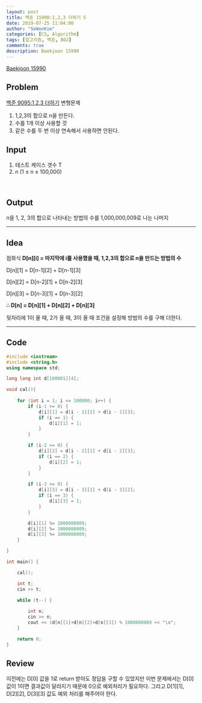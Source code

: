 ```yaml
---
layout: post
title: 백준 15990:1,2,3 더하기 5
date: 2019-07-25 11:04:00
author: "SeWonKim"
categories: [CS, Algorithm]
tags: [알고리즘, 백준, BOJ]
comments: true
description: Baekjoon 15990
---
```


[Baekjoon 15990](https://www.acmicpc.net/problem/15990)



## Problem

[백준 9095:1,2,3 더하기](https://siromom.github.io/algorithm/2019/07/23/Q9095.html) 변형문제



1. 1,2,3의 합으로 n을 만든다.
2. 수를 1개 이상 사용할 것
3. 같은 수를 두 번 이상 연속해서 사용하면 안된다.



## Input

1. 테스트 케이스 갯수 T
2. n (1 ≤ n ≤ 100,000)

​    

## Output
n을 1, 2, 3의 합으로 나타내는 방법의 수를 1,000,000,009로 나눈 나머지





------



## Idea
점화식 **D\[n][i] = 마지막에 i를 사용했을 때, 1,2,3의 합으로 n을 만드는 방법의 수**

  D\[n][1] = D\[n-1][2] + D\[n-1][3]

  D\[n][2] = D\[n-2][1] + D\[n-2][3]

  D\[n][3] = D\[n-3][1] + D\[n-3][2]

 **∴ D[n] = D\[n][1] + D\[n][2] + D\[n][3]**

뒷자리에 1이 올 때, 2가 올 때, 3이 올 때 조건을 설정해 방법의 수를 구해 더한다.





------



## Code

```cpp
#include <iostream>
#include <string.h>
using namespace std;

long long int d[100001][4];

void cal(){
	
	for (int i = 1; i <= 100000; i++) {
		if (i-1 >= 0) {
			d[i][1] = d[i - 1][2] + d[i - 1][3];
			if (i == 1) {
				d[i][1] = 1;
			}
		}

		if (i-2 >= 0) {
			d[i][2] = d[i - 2][1] + d[i - 2][3];
			if (i == 2) {
				d[i][2] = 1;
			}
		}

		if (i-3 >= 0) {
			d[i][3] = d[i - 3][1] + d[i - 3][2];
			if (i == 3) {
				d[i][3] = 1;
			}
		}

		d[i][1] %= 1000000009;
		d[i][2] %= 1000000009;
		d[i][3] %= 1000000009;
	}

}

int main() {

	cal();

	int t;
	cin >> t;
		
	while (t--) {

		int n;
		cin >> n;
		cout << (d[n][1]+d[n][2]+d[n][3]) % 1000000009 << "\n";
	}

	return 0;
}
```





## Review
이전에는 D[0] 값을 1로 return 받아도 정답을 구할 수 있었지만 이번 문제에서는 D[0] 값이 1이면 결과값이 달라지기 때문에 0으로 예외처리가 필요하다. 그리고 D\[1][1], D\[2][2], D\[3][3] 값도 예외 처리를 해주어야 한다.
